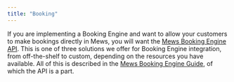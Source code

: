 ```yaml
---
title: "Booking"
---
```



If you are implementing a Booking Engine and want to allow your customers to make bookings directly in Mews, you will want the [Mews Booking Engine API](https://mews-systems.gitbook.io/booking-engine-guide/).
This is one of three solutions we offer for Booking Engine integration, from off-the-shelf to custom, depending on the resources you have available.
All of this is described in the [Mews Booking Engine Guide](https://mews-systems.gitbook.io/booking-engine-guide/), of which the API is a part.
